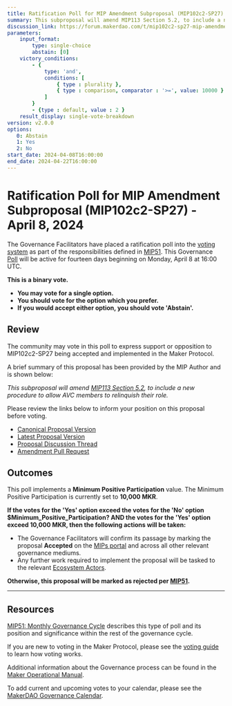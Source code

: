 ```yaml
---
title: Ratification Poll for MIP Amendment Subproposal (MIP102c2-SP27) - April 8, 2024
summary: This subproposal will amend MIP113 Section 5.2, to include a new procedure to allow AVC members to relinquish their role.
discussion_link: https://forum.makerdao.com/t/mip102c2-sp27-mip-amendment-subproposal/23758
parameters:
    input_format:
        type: single-choice
        abstain: [0]
    victory_conditions:
        - {
            type: 'and',
            conditions: [
                { type : plurality },
                { type : comparison, comparator : '>=', value: 10000 }
            ]
        }
        - {type : default, value : 2 }
    result_display: single-vote-breakdown
version: v2.0.0
options:
   0: Abstain
   1: Yes
   2: No
start_date: 2024-04-08T16:00:00
end_date: 2024-04-22T16:00:00
---
```


# Ratification Poll for MIP Amendment Subproposal (MIP102c2-SP27) - April 8, 2024

The Governance Facilitators have placed a ratification poll into the [voting system](https://vote.makerdao.com/polling) as part of the responsibilities defined in [MIP51](https://mips.makerdao.com/mips/details/MIP51). This Governance [Poll](https://manual.makerdao.com/governance/governance-cycle/weekly-governance-cycle#weekly-governance-cycle-definitions-mip16c1) will be active for fourteen days beginning on Monday, April 8 at 16:00 UTC.

**This is a binary vote.**
- **You may vote for a single option.**
- **You should vote for the option which you prefer.**
- **If you would accept either option, you should vote 'Abstain'.**

## Review

The community may vote in this poll to express support or opposition to MIP102c2-SP27 being accepted and implemented in the Maker Protocol.

A brief summary of this proposal has been provided by the MIP Author and is shown below:

*This subproposal will amend [MIP113 Section 5.2](https://mips.makerdao.com/mips/details/MIP113#5-2-aligned-voter-committee-member-recognition), to include a new procedure to allow AVC members to relinquish their role.*

Please review the links below to inform your position on this proposal before voting.
* [Canonical Proposal Version](https://github.com/makerdao/mips/blob/c0a5cc97c92ec737a366f122b5ec4eec7123948b/MIP102/MIP102c2-Subproposals/MIP102c2-SP27.md)
* [Latest Proposal Version](https://mips.makerdao.com/mips/details/MIP102c2SP27)
* [Proposal Discussion Thread](https://forum.makerdao.com/t/mip102c2-sp27-mip-amendment-subproposal/23758)
* [Amendment Pull Request](https://github.com/makerdao/mips/pull/1080)

## Outcomes

This poll implements a **Minimum Positive Participation** value. The Minimum Positive Participation is currently set to **10,000 MKR**.

**If the votes for the 'Yes' option exceed the votes for the 'No' option $Minimum_Positive_Participation? AND the votes for the 'Yes' option exceed 10,000 MKR, then the following actions will be taken:**
* The Governance Facilitators will confirm its passage by marking the proposal **Accepted** on the [MIPs portal](https://mips.makerdao.com/mips/list) and across all other relevant governance mediums.
* Any further work required to implement the proposal will be tasked to the relevant [Ecosystem Actors](https://mips.makerdao.com/mips/details/MIP101#7-professional-actors).

**Otherwise, this proposal will be marked as rejected per [MIP51](https://mips.makerdao.com/mips/details/MIP51#mip51c2-ratification-poll).**

---

## Resources

[MIP51: Monthly Governance Cycle](https://mips.makerdao.com/mips/details/MIP51) describes this type of poll and its position and significance within the rest of the governance cycle.

If you are new to voting in the Maker Protocol, please see the [voting guide](https://manual.makerdao.com/governance/voting-in-makerdao/on-chain-governance) to learn how voting works.

Additional information about the Governance process can be found in the [Maker Operational Manual](https://manual.makerdao.com).

To add current and upcoming votes to your calendar, please see the [MakerDAO Governance Calendar](https://manual.makerdao.com/makerdao/calendars/governance-calendar).

